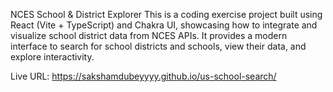 NCES School & District Explorer
This is a coding exercise project built using React (Vite + TypeScript) and Chakra UI, showcasing how to integrate and visualize school district data from NCES APIs. It provides a modern interface to search for school districts and schools, view their data, and explore interactivity.

Live URL: https://sakshamdubeyyyy.github.io/us-school-search/
